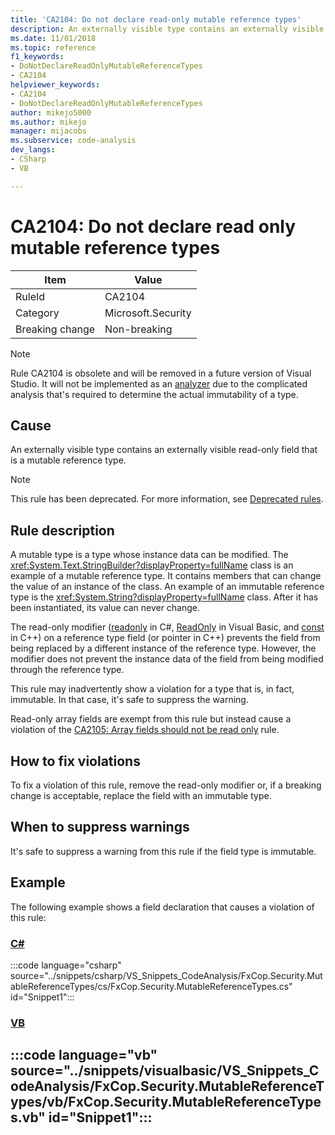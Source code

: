 ```yaml
---
title: 'CA2104: Do not declare read-only mutable reference types'
description: An externally visible type contains an externally visible read-only field that is a mutable reference type.
ms.date: 11/01/2018
ms.topic: reference
f1_keywords:
- DoNotDeclareReadOnlyMutableReferenceTypes
- CA2104
helpviewer_keywords:
- CA2104
- DoNotDeclareReadOnlyMutableReferenceTypes
author: mikejo5000
ms.author: mikejo
manager: mijacobs
ms.subservice: code-analysis
dev_langs:
- CSharp
- VB

---
```


# CA2104: Do not declare read only mutable reference types

|Item|Value|
|-|-|
|RuleId|CA2104|
|Category|Microsoft.Security|
|Breaking change|Non-breaking|

> [!NOTE]
> Rule CA2104 is obsolete and will be removed in a future version of Visual Studio. It will not be implemented as an [analyzer](roslyn-analyzers-overview.md) due to the complicated analysis that's required to determine the actual immutability of a type.

## Cause

An externally visible type contains an externally visible read-only field that is a mutable reference type.

> [!NOTE]
> This rule has been deprecated. For more information, see [Deprecated rules](fxcop-unported-deprecated-rules.md).

## Rule description

A mutable type is a type whose instance data can be modified. The <xref:System.Text.StringBuilder?displayProperty=fullName> class is an example of a mutable reference type. It contains members that can change the value of an instance of the class. An example of an immutable reference type is the <xref:System.String?displayProperty=fullName> class. After it has been instantiated, its value can never change.

The read-only modifier ([readonly](/dotnet/csharp/language-reference/keywords/readonly) in C#, [ReadOnly](/dotnet/visual-basic/language-reference/modifiers/readonly) in Visual Basic, and [const](/cpp/cpp/const-cpp) in C++) on a reference type field (or pointer in C++) prevents the field from being replaced by a different instance of the reference type. However, the modifier does not prevent the instance data of the field from being modified through the reference type.

This rule may inadvertently show a violation for a type that is, in fact, immutable. In that case, it's safe to suppress the warning.

Read-only array fields are exempt from this rule but instead cause a violation of the [CA2105: Array fields should not be read only](../code-quality/ca2105.md) rule.

## How to fix violations

To fix a violation of this rule, remove the read-only modifier or, if a breaking change is acceptable, replace the field with an immutable type.

## When to suppress warnings

It's safe to suppress a warning from this rule if the field type is immutable.

## Example

The following example shows a field declaration that causes a violation of this rule:

### [C#](#tab/csharp)

:::code language="csharp" source="../snippets/csharp/VS_Snippets_CodeAnalysis/FxCop.Security.MutableReferenceTypes/cs/FxCop.Security.MutableReferenceTypes.cs" id="Snippet1":::

### [VB](#tab/vb)

:::code language="vb" source="../snippets/visualbasic/VS_Snippets_CodeAnalysis/FxCop.Security.MutableReferenceTypes/vb/FxCop.Security.MutableReferenceTypes.vb" id="Snippet1":::
---
